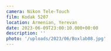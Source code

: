 ```yaml
---
camera: Nikon Tele-Touch
film: Kodak 5207
location: Armenian, Yerevan
date: 2023-06-09T23:00:10.000+00:00
description: ''
photo: '/uploads/2023/06/Boxlab08.jpg'
---
```

